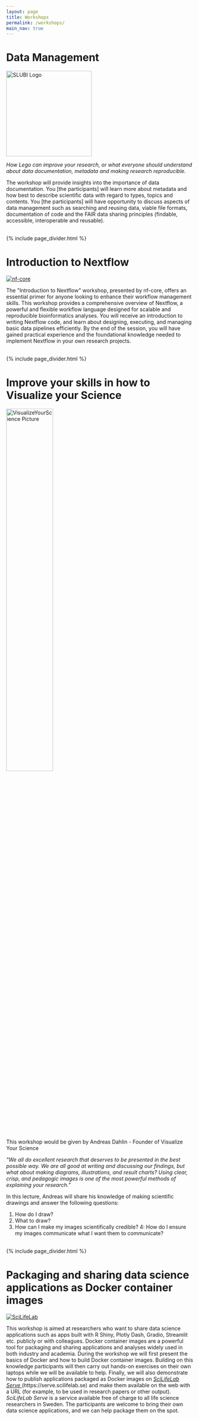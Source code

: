```yaml
---
layout: page
title: Workshops
permalink: /workshops/
main_nav: true
---
```


# Data Management

<a href="https://www.slubi.se/">
    <img src="{{ site.baseurl }}/assets/sponsors/SLUBI.png" alt="SLUBI Logo" style="width:230px; height:auto;">
</a>

<p style="font-style: italic;">How Lego can improve your research, or what everyone should understand about data documentation, metadata and making research reproducible.
</p>

<p>The workshop will provide insights into the importance of data documentation. You [the participants] will learn more about metadata and how best to describe scientific data with regard to types, topics and contents.
You [the participants] will have opportunity to discuss aspects of data management such as searching and reusing data, viable file formats, documentation of code and the FAIR data sharing principles (findable, accessible, interoperable and reusable).
</p>

<br>
 {% include page_divider.html %}
<br>


# Introduction to Nextflow
<a href="https://nf-co.re/">
<img src="{{ site.baseurl }}/assets/sponsors/nf-core.png" alt="nf-core">
</a>

<p>The "Introduction to Nextflow" workshop, presented by nf-core, offers an essential primer for anyone looking to enhance their workflow management skills. This workshop provides a comprehensive overview of Nextflow, a powerful and flexible workflow language designed for scalable and reproducible bioinformatics analyses. You will receive an introduction to writing Nextflow code, and learn about designing, executing, and managing basic data pipelines efficiently. By the end of the session, you will have gained practical experience and the foundational knowledge needed to implement Nextflow in your own research projects.
</p>

<br>
 {% include page_divider.html %}
<br>

# Improve your skills in how to Visualize your Science
<a href="https://www.visualizeyourscience.com/">
    <img src="{{ site.baseurl }}/assets/sponsors/visualize_your_science.png" style="width: 50%;" 
    alt="VisualizeYourScience Picture">
</a>

<p>
This workshop would be given by Andreas Dahlin - Founder of Visualize Your Science
</p>

<p style="font-style: italic;">"We all do excellent research that deserves to be presented in the best possible way. We are all good at writing and discussing our findings, but what about making diagrams, illustrations, and result charts? Using clear, crisp, and pedagogic images is one of the most powerful methods of explaining your research."
</p>
 
<p>
In this lecture, Andreas will share his knowledge of making scientific drawings and answer the following questions:
 
1. How do I draw?
2. What to draw?
3. How can I make my images scientifically credible?
4: How do I ensure my images communicate what I want them to communicate?
</p>

<br>
 {% include page_divider.html %}
<br>

# Packaging and sharing data science applications as Docker container images

<a href="https://www.scilifelab.se/">
  <img src="{{ site.baseurl }}/assets/sponsors/SciLifeLab_Logotype_Green_POS.png" alt="SciLifeLab">
</a>

<p>
This workshop is aimed at researchers who want to share data science applications such as apps built with R Shiny, Plotly Dash, Gradio, Streamlit etc. publicly or with colleagues. Docker container images are a powerful tool for packaging and sharing applications and analyses widely used in both industry and academia. During the workshop we will first present the basics of Docker and how to build Docker container images. Building on this knowledge participants will then carry out hands-on exercises on their own laptops while we will be available to help.
Finally, we will also demonstrate how to publish applications packaged as Docker images on <a href="https://serve.scilifelab.se" style="font-style: italic;"> SciLifeLab Serve </a> (https://serve.scilifelab.se) and make them available on the web with a URL (for example, to be used in research papers or other output). <span style="font-style: italic;"> SciLifeLab Serve</span> is a service available free of charge to all life science researchers in Sweden. The participants are welcome to bring their own data science applications, and we can help package them on the spot.
</p>